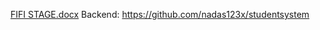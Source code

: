 [FIFI STAGE.docx](https://github.com/nadas123x/Test/files/9647027/FIFI.STAGE.docx)
Backend: https://github.com/nadas123x/studentsystem
